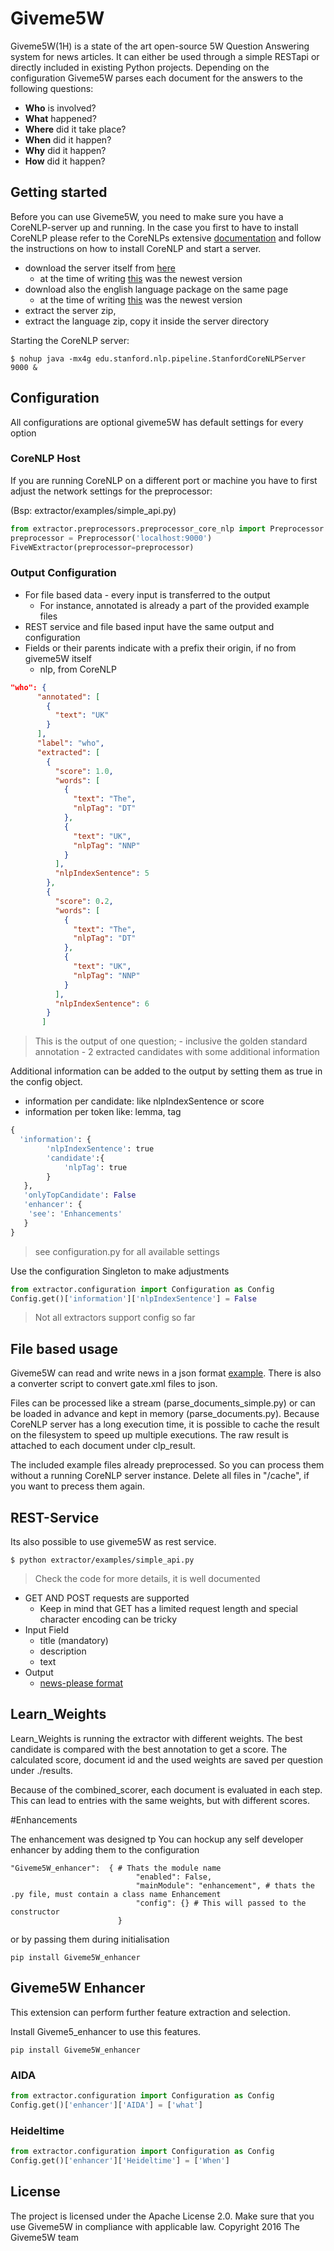# Giveme5W

Giveme5W(1H) is a state of the art open-source 5W Question Answering system for news articles. It can either be used through a simple RESTapi or directly included in existing Python projects. Depending on the configuration Giveme5W parses each document for the answers to the following  questions:

* **Who** is involved?
* **What** happened?
* **Where** did it take place?
* **When** did it happen?
* **Why** did it happen?
* **How** did it happen?

## Getting started
Before you can use Giveme5W, you need to make sure you have a CoreNLP-server up and running.
In the case you first to have to install CoreNLP please refer to the CoreNLPs extensive [documentation](https://stanfordnlp.github.io/CoreNLP/corenlp-server.html) and follow the instructions on how to install CoreNLP and start a server.

 * download the server itself from [here](https://stanfordnlp.github.io/CoreNLP/index.html#download)
    * at the time of writing [this](http://nlp.stanford.edu/software/stanford-corenlp-full-2017-06-09.zip) was the newest version
 * download also the english language package on the same page
    * at the time of writing [this](http://nlp.stanford.edu/software/stanford-english-corenlp-2017-06-09-models.jar) was the newest version
 * extract the server zip,
 * extract the language zip, copy it inside the server directory

Starting the CoreNLP server: 
```
$ nohup java -mx4g edu.stanford.nlp.pipeline.StanfordCoreNLPServer 9000 &
```

## Configuration
All configurations are optional giveme5W has default settings for every option

### CoreNLP Host
If you are running CoreNLP on a different port or machine you have to first adjust the network settings for the preprocessor:

(Bsp: extractor/examples/simple_api.py)
```python
from extractor.preprocessors.preprocessor_core_nlp import Preprocessor
preprocessor = Preprocessor('localhost:9000')
FiveWExtractor(preprocessor=preprocessor)
```

### Output Configuration

- For file based data - every input is transferred to the output
    -  For instance, annotated is already a part of the provided example files
- REST service and file based input have the same output and configuration
- Fields or their parents indicate with a prefix their origin, if no from giveme5W itself
  - nlp, from CoreNLP



```json
"who": {
      "annotated": [
        {
          "text": "UK"
        }
      ],
      "label": "who",
      "extracted": [
        {
          "score": 1.0,
          "words": [
            {
              "text": "The",
              "nlpTag": "DT"
            },
            {
              "text": "UK",
              "nlpTag": "NNP"
            }
          ],
          "nlpIndexSentence": 5
        },
        {
          "score": 0.2,
          "words": [
            {
              "text": "The",
              "nlpTag": "DT"
            },
            {
              "text": "UK",
              "nlpTag": "NNP"
            }
          ],
          "nlpIndexSentence": 6
        }
       ]
```
>This is the output of one question;
    - inclusive the golden standard annotation
    - 2 extracted candidates with some additional information


Additional information can be added to the output by setting them as true in the config object.
- information per candidate: like nlpIndexSentence or score
- information per token like: lemma, tag

```python
{
  'information': {
        'nlpIndexSentence': true
        'candidate':{
            'nlpTag': true
        }
   },
   'onlyTopCandidate': False
   'enhancer': {
    'see': 'Enhancements'
   }
}
```
> see configuration.py for all available settings


Use the configuration Singleton to make adjustments
```python
from extractor.configuration import Configuration as Config
Config.get()['information']['nlpIndexSentence'] = False
```


> Not all extractors support config so far

## File based usage
Giveme5W can read and write news in a json format [example](https://github.com/fhamborg/news-please/blob/master/newsplease/examples/sample.json).
There is also a converter script to convert gate.xml files to json.

Files can be processed like a stream (parse_documents_simple.py) or can be loaded in advance and kept in memory (parse_documents.py).
Because CoreNLP server has a long execution time, it is possible to cache the result on the filesystem to speed up multiple executions.
The raw result is attached to each document under clp_result.

The included example files already preprocessed. So you can process them without a running CoreNLP server instance.
Delete all files in "/cache", if you want to precess them again.


## REST-Service
Its also possible to use giveme5W as rest service.

```
$ python extractor/examples/simple_api.py
```
> Check the code for more details, it is well documented


* GET AND POST requests are supported
    * Keep in mind that GET has a limited request length and special character encoding can be tricky
* Input Field
    * title (mandatory)
    * description
    * text
* Output
    * [news-please format](https://github.com/fhamborg/news-please/blob/master/newsplease/examples/sample.json)


## Learn_Weights
Learn_Weights is running the extractor with different weights.
The best candidate is compared with the best annotation to get a score.
The calculated score, document id and the used weights are saved per question under ./results.

Because of the combined_scorer, each document is evaluated in each step. 
This can lead to entries with the same weights, but with different scores.



#Enhancements

The enhancement was designed tp
You can hockup any self developer enhancer by adding them to the configuration

```shell
"Giveme5W_enhancer":  { # Thats the module name
                            "enabled": False,
                            "mainModule": "enhancement", # thats the .py file, must contain a class name Enhancement
                            "config": {} # This will passed to the constructor
                        }
```
or by passing them during initialisation

```shell
pip install Giveme5W_enhancer
```


## Giveme5W Enhancer
This extension can perform further feature extraction and selection.

Install Giveme5_enhancer to use this features.

```shell
pip install Giveme5W_enhancer
```

### AIDA
```python
from extractor.configuration import Configuration as Config
Config.get()['enhancer']['AIDA'] = ['what']
```


### Heideltime
```python
from extractor.configuration import Configuration as Config
Config.get()['enhancer']['Heideltime'] = ['When']
```




## License
The project is licensed under the Apache License 2.0. Make sure that you use Giveme5W in compliance with applicable law. Copyright 2016 The Giveme5W team
